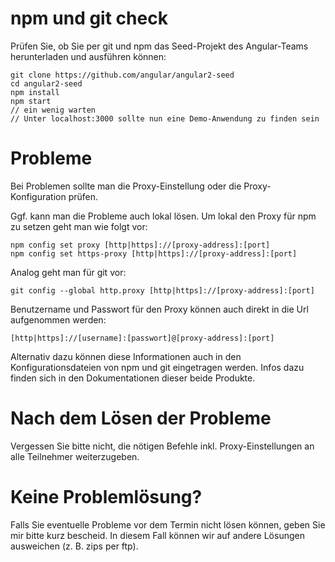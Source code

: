 # npm und git check

Prüfen Sie, ob Sie per git und npm das Seed-Projekt des Angular-Teams herunterladen und ausführen können:

```
git clone https://github.com/angular/angular2-seed
cd angular2-seed
npm install
npm start
// ein wenig warten
// Unter localhost:3000 sollte nun eine Demo-Anwendung zu finden sein
```

# Probleme

Bei Problemen sollte man die Proxy-Einstellung oder die Proxy-Konfiguration prüfen.

Ggf. kann man die Probleme auch lokal lösen. Um lokal den Proxy für npm zu setzen geht man wie folgt vor:

```
npm config set proxy [http|https]://[proxy-address]:[port]
npm config set https-proxy [http|https]://[proxy-address]:[port]
```

Analog geht man für git vor:

```
git config --global http.proxy [http|https]://[proxy-address]:[port]
```

Benutzername und Passwort für den Proxy können auch direkt in die Url aufgenommen werden:

```
[http|https]://[username]:[passwort]@[proxy-address]:[port]
```

Alternativ dazu können diese Informationen auch in den Konfigurationsdateien von npm und git eingetragen werden. Infos dazu finden sich in den Dokumentationen dieser beide Produkte.

# Nach dem Lösen der Probleme

Vergessen Sie bitte nicht, die nötigen Befehle inkl. Proxy-Einstellungen an alle Teilnehmer weiterzugeben.

# Keine Problemlösung?

Falls Sie eventuelle Probleme vor dem Termin nicht lösen können, geben Sie mir bitte kurz bescheid. In diesem Fall können wir auf andere Lösungen ausweichen (z. B. zips per ftp).
